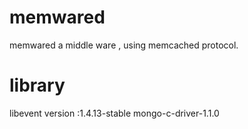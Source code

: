 # memwared
memwared a middle ware , using memcached protocol.
# library
libevent version :1.4.13-stable
mongo-c-driver-1.1.0
